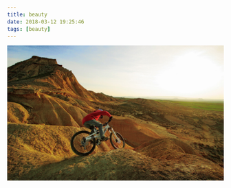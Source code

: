 ```yaml
---
title: beauty
date: 2018-03-12 19:25:46
tags: [beauty]
---
```


![美图](https://raw.githubusercontent.com/gaobingzhi/Blog-Back-Up/master/ridePhotos/qixingyulu.jpg)
